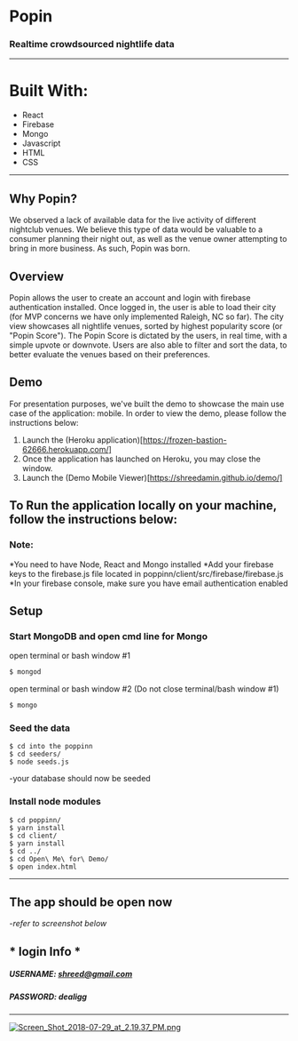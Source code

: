 # Popin

### Realtime crowdsourced nightlife data
    
____
# Built With:
  - React
  - Firebase
  - Mongo
  - Javascript
  - HTML
  - CSS
  _____

## Why Popin?
We observed a lack of available data for the live activity of different nightclub venues. We believe this type of data would be valuable to a consumer planning their night out, as well as the venue owner attempting to bring in more business. As such, Popin was born.

## Overview
Popin allows the user to create an account and login with firebase authentication installed. Once logged in, the user is able to load their city (for MVP concerns we have only implemented Raleigh, NC so far). The city view showcases all nightlife venues, sorted by highest popularity score (or "Popin Score"). The Popin Score is dictated by the users, in real time, with a simple upvote or downvote. Users are also able to filter and sort the data, to better evaluate the venues based on their preferences.

## Demo
For presentation purposes, we've built the demo to showcase the main use case of the application: mobile. In order to view the demo, please follow the instructions below:
1. Launch the (Heroku application)[https://frozen-bastion-62666.herokuapp.com/]
2. Once the application has launched on Heroku, you may close the window.
3. Launch the (Demo Mobile Viewer)[https://shreedamin.github.io/demo/]

## To Run the application locally on your machine, follow the instructions below:

### Note:
*You need to have Node, React and Mongo installed 
*Add your firebase keys to the firebase.js file located in poppinn/client/src/firebase/firebase.js
*In your firebase console, make sure you have email authentication enabled 

## Setup
### Start MongoDB and open cmd line for Mongo
open terminal or bash window #1
```sh
$ mongod
```
open terminal or bash window #2 (Do not close terminal/bash window #1)
```sh
$ mongo
```

### Seed the data
```
$ cd into the poppinn
$ cd seeders/
$ node seeds.js
```
-your database should now be seeded

### Install node modules
```
$ cd poppinn/
$ yarn install
$ cd client/
$ yarn install
$ cd ../
$ cd Open\ Me\ for\ Demo/
$ open index.html
```
___
## The app should be open now
-*refer to screenshot below*
## * login Info *
##### USERNAME: shreed@gmail.com
##### PASSWORD: dealigg
  _________


[![Screen_Shot_2018-07-29_at_2.19.37_PM.png](https://s8.postimg.cc/6iqq58u2t/Screen_Shot_2018-07-29_at_2.19.37_PM.png)](https://postimg.cc/image/4e6d45sg1/)

